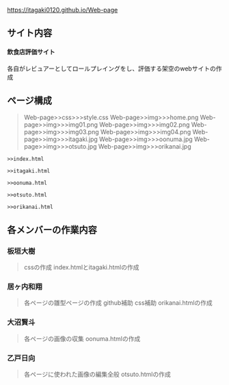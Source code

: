 https://itagaki0120.github.io/Web-page

## サイト内容

#### 飲食店評価サイト

各自がレビュアーとしてロールプレイングをし、評価する架空のwebサイトの作成

## ページ構成

>Web-page>>css>>>style.css
>Web-page>>img>>>home.png
>Web-page>>img>>>img01.png
>Web-page>>img>>>img02.png
>Web-page>>img>>>img03.png
>Web-page>>img>>>img04.png
>Web-page>>img>>>itagaki.jpg
>Web-page>>img>>>oonuma.jpg
>Web-page>>img>>>otsuto.jpg
>Web-page>>img>>>orikanai.jpg
    
    >>index.html
    
    >>itagaki.html
    
    >>oonuma.html
    
    >>otsuto.html
    
    >>orikanai.html

## 各メンバーの作業内容

### 板垣大樹
>cssの作成
>index.htmlとitagaki.htmlの作成

### 居ヶ内和翔
>各ページの雛型ページの作成
>github補助
>css補助
>orikanai.htmlの作成

### 大沼賢斗
>各ページの画像の収集
>oonuma.htmlの作成

### 乙戸日向
>各ページに使われた画像の編集全般
>otsuto.htmlの作成

